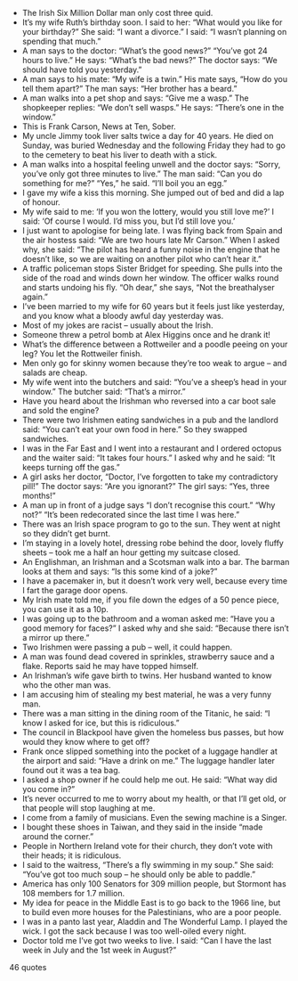  - The Irish Six Million Dollar man only cost three quid.
 - It’s my wife Ruth’s birthday soon. I said to her: “What would you like for your birthday?” She said: “I want a divorce.” I said: “I wasn’t planning on spending that much.”
 - A man says to the doctor: “What’s the good news?” “You’ve got 24 hours to live.” He says: “What’s the bad news?” The doctor says: “We should have told you yesterday.”
 - A man says to his mate: “My wife is a twin.” His mate says, “How do you tell them apart?” The man says: “Her brother has a beard.”
 - A man walks into a pet shop and says: “Give me a wasp.” The shopkeeper replies: “We don’t sell wasps.” He says: “There’s one in the window.”
 - This is Frank Carson, News at Ten, Sober.
 - My uncle Jimmy took liver salts twice a day for 40 years. He died on Sunday, was buried Wednesday and the following Friday they had to go to the cemetery to beat his liver to death with a stick.
 - A man walks into a hospital feeling unwell and the doctor says: “Sorry, you’ve only got three minutes to live.” The man said: “Can you do something for me?” “Yes,” he said. “I’ll boil you an egg.”
 - I gave my wife a kiss this morning. She jumped out of bed and did a lap of honour.
 - My wife said to me: ‘If you won the lottery, would you still love me?’ I said: ‘Of course I would. I’d miss you, but I’d still love you.’
 - I just want to apologise for being late. I was flying back from Spain and the air hostess said: “We are two hours late Mr Carson.” When I asked why, she said: “The pilot has heard a funny noise in the engine that he doesn’t like, so we are waiting on another pilot who can’t hear it.”
 - A traffic policeman stops Sister Bridget for speeding. She pulls into the side of the road and winds down her window. The officer walks round and starts undoing his fly. “Oh dear,” she says, “Not the breathalyser again.”
 - I’ve been married to my wife for 60 years but it feels just like yesterday, and you know what a bloody awful day yesterday was.
 - Most of my jokes are racist – usually about the Irish.
 - Someone threw a petrol bomb at Alex Higgins once and he drank it!
 - What’s the difference between a Rottweiler and a poodle peeing on your leg? You let the Rottweiler finish.
 - Men only go for skinny women because they’re too weak to argue – and salads are cheap.
 - My wife went into the butchers and said: “You’ve a sheep’s head in your window.” The butcher said: “That’s a mirror.”
 - Have you heard about the Irishman who reversed into a car boot sale and sold the engine?
 - There were two Irishmen eating sandwiches in a pub and the landlord said: “You can’t eat your own food in here.” So they swapped sandwiches.
 - I was in the Far East and I went into a restaurant and I ordered octopus and the waiter said: “It takes four hours.” I asked why and he said: “It keeps turning off the gas.”
 - A girl asks her doctor, “Doctor, I’ve forgotten to take my contradictory pill!” The doctor says: “Are you ignorant?” The girl says: “Yes, three months!”
 - A man up in front of a judge says “I don’t recognise this court.” “Why not?” “It’s been redecorated since the last time I was here.”
 - There was an Irish space program to go to the sun. They went at night so they didn’t get burnt.
 - I’m staying in a lovely hotel, dressing robe behind the door, lovely fluffy sheets – took me a half an hour getting my suitcase closed.
 - An Englishman, an Irishman and a Scotsman walk into a bar. The barman looks at them and says: “Is this some kind of a joke?”
 - I have a pacemaker in, but it doesn’t work very well, because every time I fart the garage door opens.
 - My Irish mate told me, if you file down the edges of a 50 pence piece, you can use it as a 10p.
 - I was going up to the bathroom and a woman asked me: “Have you a good memory for faces?” I asked why and she said: “Because there isn’t a mirror up there.”
 - Two Irishmen were passing a pub – well, it could happen.
 - A man was found dead covered in sprinkles, strawberry sauce and a flake. Reports said he may have topped himself.
 - An Irishman’s wife gave birth to twins. Her husband wanted to know who the other man was.
 - I am accusing him of stealing my best material, he was a very funny man.
 - There was a man sitting in the dining room of the Titanic, he said: “I know I asked for ice, but this is ridiculous.”
 - The council in Blackpool have given the homeless bus passes, but how would they know where to get off?
 - Frank once slipped something into the pocket of a luggage handler at the airport and said: “Have a drink on me.” The luggage handler later found out it was a tea bag.
 - I asked a shop owner if he could help me out. He said: “What way did you come in?”
 - It’s never occurred to me to worry about my health, or that I’ll get old, or that people will stop laughing at me.
 - I come from a family of musicians. Even the sewing machine is a Singer.
 - I bought these shoes in Taiwan, and they said in the inside “made around the corner.”
 - People in Northern Ireland vote for their church, they don’t vote with their heads; it is ridiculous.
 - I said to the waitress, “There’s a fly swimming in my soup.” She said: “You’ve got too much soup – he should only be able to paddle.”
 - America has only 100 Senators for 309 million people, but Stormont has 108 members for 1.7 million.
 - My idea for peace in the Middle East is to go back to the 1966 line, but to build even more houses for the Palestinians, who are a poor people.
 - I was in a panto last year, Aladdin and The Wonderful Lamp. I played the wick. I got the sack because I was too well-oiled every night.
 - Doctor told me I’ve got two weeks to live. I said: “Can I have the last week in July and the 1st week in August?”

46 quotes
